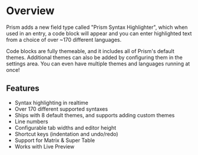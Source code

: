 # Overview
Prism adds a new field type called "Prism Syntax Highlighter", which when used in an entry, a code block will appear and you can enter highlighted text from a choice of over ~170 different languages.

Code blocks are fully themeable, and it includes all of Prism's default themes. Additional themes can also be added by configuring them in the settings area. You can even have multiple themes and languages running at once!

## Features
- Syntax highlighting in realtime
- Over 170 different supported syntaxes
- Ships with 8 default themes, and supports adding custom themes
- Line numbers
- Configurable tab widths and editor height
- Shortcut keys (indentation and undo/redo)
- Support for Matrix & Super Table
- Works with Live Preview
